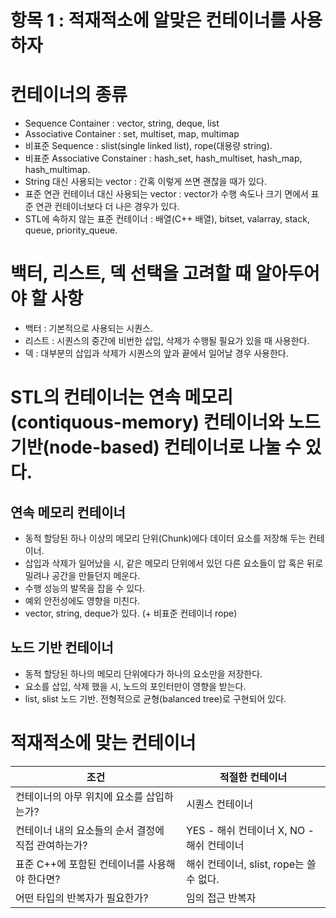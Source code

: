 # 항목 1 : 적재적소에 알맞은 컨테이너를 사용하자

# 컨테이너의 종류

* Sequence Container : vector, string, deque, list
* Associative Container : set, multiset, map, multimap
* 비표준 Sequence : slist(single linked list), rope(대용량 string).
* 비표준 Associative Constainer : hash_set, hash_multiset, hash_map, hash_multimap.
* String 대신 사용되는 vector<char> : 간혹 이렇게 쓰면 괜찮을 때가 있다.
* 표준 연관 컨테이너 대신 사용되는 vector : vector가 수행 속도나 크기 면에서 표준 연관 컨테이너보다 더 나은 경우가 있다.
* STL에 속하지 않는 표준 컨테이너 : 배열(C++ 배열), bitset, valarray, stack, queue, priority_queue.

# 백터, 리스트, 덱 선택을 고려할 때 알아두어야 할 사항

* 백터 : 기본적으로 사용되는 시퀀스.
* 리스트 : 시퀀스의 중간에 비번한 삽입, 삭제가 수행될 필요가 있을 때 사용한다.
* 덱 : 대부분의 삽입과 삭제가 시퀀스의 앞과 끝에서 일어날 경우 사용한다.

# STL의 컨테이너는 연속 메모리(contiquous-memory) 컨테이너와 노드 기반(node-based) 컨테이너로 나눌 수 있다.

## 연속 메모리 컨테이너

* 동적 할당된 하나 이상의 메모리 단위(Chunk)에다 데이터 요소를 저장해 두는 컨테이너.
* 삽입과 삭제가 일어났을 시, 같은 메모리 단위에서 있던 다른 요소들이 압 혹은 뒤로 밀려나 공간을 만들던지 메운다.
* 수행 성능의 발목을 잡을 수 있다.
* 예외 안전성에도 영향을 미친다.
* vector, string, deque가 있다. (+ 비표준 컨테이너 rope)

## 노드 기반 컨테이너

* 동적 할당된 하나의 메모리 단위에다가 하나의 요소만을 저장한다.
* 요소를 삽입, 삭제 했을 시, 노드의 포인터만이 영향을 받는다.
* list, slist 노드 기반. 전형적으로 균형(balanced tree)로 구현되어 있다.

# 적재적소에 맞는 컨테이너

| 조건                            | 적절한 컨테이너                      |
| ----------------------------- | ----------------------------- |
| 컨테이너의 아무 위치에 요소를 삽입하는가?       | 시퀀스 컨테이너                      |
| 컨테이너 내의 요소들의 순서 결정에 직접 관여하는가? | YES - 해쉬 컨테이너 X, NO - 해쉬 컨테이너 |
| 표준 C++에 포함된 컨테이너를 사용해야 한다면?   | 해쉬 컨테이너, slist, rope는 쓸 수 없다. |
| 어떤 타입의 반복자가 필요한가?             | 임의 접근 반복자                     |